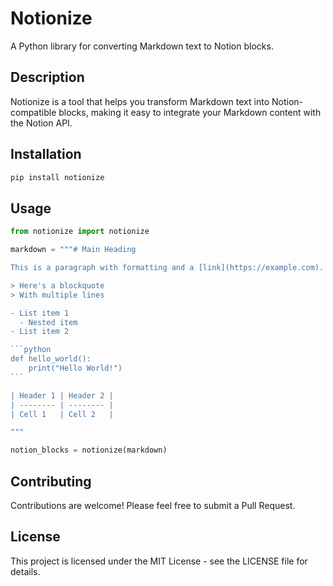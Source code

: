 # Notionize

A Python library for converting Markdown text to Notion blocks.

## Description

Notionize is a tool that helps you transform Markdown text into Notion-compatible blocks, making it easy to integrate your Markdown content with the Notion API.

## Installation

```bash
pip install notionize
```

## Usage

````python
from notionize import notionize

markdown = """# Main Heading

This is a paragraph with formatting and a [link](https://example.com).

> Here's a blockquote
> With multiple lines

- List item 1
  - Nested item
- List item 2

```python
def hello_world():
    print("Hello World!")
```

| Header 1 | Header 2 |
| -------- | -------- |
| Cell 1   | Cell 2   |

"""

notion_blocks = notionize(markdown)

````

## Contributing

Contributions are welcome! Please feel free to submit a Pull Request.

## License

This project is licensed under the MIT License - see the LICENSE file for details.
